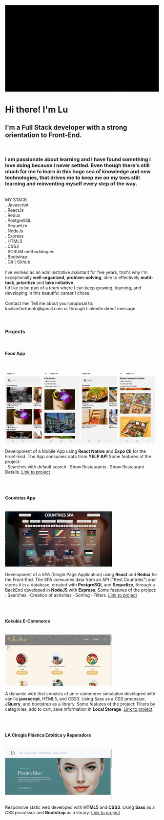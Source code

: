 
<img src="./assets/gifFullStackDev.gif">

<h1>Hi there! I'm Lu</h1>
<h2>I'm a Full Stack developer with a strong orientation to Front-End.</h2>
</br>
<h3>I am passionate about learning and I have found something I love doing because I never settled. Even though there's still much for me to learn in this huge sea of knowledge and new technologies, that drives me to keep me on my toes still learning and reinventing myself every step of the way.</h3>
</br>
MY STACK </br>
. Javascript</br>
. ReactJs</br>
. Redux</br>
. PostgreSQL</br>
. Sequelize</br>
. NodeJs</br>
. Express</br>
. HTML5</br>
. CSS3</br>
. SCRUM methodologies</br>
. Bootstrap</br>
. Git | Github</br>
</br>
I've worked as an administrative assistant for five years, that's why I'm exceptionally <strong>well-organized</strong>, <strong>problem-solving</strong>, able to effectively <strong>multi-task</strong>, <strong>prioritize</strong> and <strong>take initiative</strong>.
</br>
I'd like to be part of a team where I can keep growing, learning, and developing in this beautiful career I chose.
</br>
</br>
Contact me!
Tell me about your proposal to: </br>lucilamfortunato@gmail.com or through LinkedIn direct message.</br>
</br>
</br>
<h3>Projects</h3></br>

<h4>Food App</h4>
</br>
<p>
    <img src="./assets/foodApp1.jpeg" width="120px">
    <img src="./assets/foodApp.jpeg" width="120px">
    <img src="./assets/foodApp3.jpeg" width="120px">
    <img src="./assets/foodApp2.jpeg" width="120px">
</p>
<p>Development of a Mobile App using <strong>React Native</strong>
and <strong>Expo Cli</strong> for the Front-End. The App consumes data from <strong>YELP API</strong>
Some features of the project:</br>
· Searches with default search · Show Restaurants · Show Restaurant Details. <span><a href="https://github.com/lmfortunato/foodMobileApp">Link to project</a></span></p>
</br>
</br>


<h4>Countries App</h4>
</br>
<img src="./assets/countries.png" width="350px">
<p>Development of a SPA (Single Page Application) using <strong>React</strong>
and <strong>Redux</strong> for the Front-End. The SPA consumes data from an
API ("Rest Countries") and stores it in a database, created with
<strong>PostgreSQL</strong> and <strong>Sequelize</strong>, through a BackEnd developed in
<strong>NodeJS</strong> with <strong>Express</strong>.
Some features of the project:</br>
· Searches · Creation of activities · Sorting · Filters. <span><a href="https://github.com/lmfortunato/PI-Countries">Link to project</a></span></p>
</br>
</br>
<h4>Kekukis E-Commerce</h4>
</br>
<img src="./assets/Kekukis.png" width="350px">
<p>A dynamic web that consists of an e-commerce simulation developed with vanilla <strong>javascript</strong>, HTML5, and CSS3. Using Sass as a CSS processor, <strong>JQuery</strong>, and bootstrap as a library.
Some features of the project:
Filters by categories, add to cart, save information in <strong>Local Storage</strong>. <span><a href="https://github.com/lmfortunato/Kekukis_Ecommerce">Link to project</a></span></p>
</br>
</br>
<h4>LA Cirugía Plástica Estética y Reparadora</h4>
</br>
<img src="./assets/LA.png" width="350px">
<p>Responsive static web developed with <strong>HTML5</strong> and <strong>CSS3</strong>. Using <strong>Sass</strong> as a CSS processor and <strong>Bootstrap</strong> as a library. <span><a href="https://github.com/lmfortunato/LA_CirugiaPlastica">Link to project</a></span></p>

